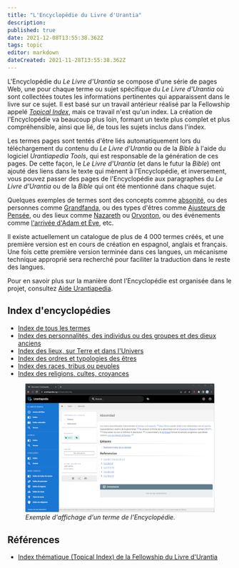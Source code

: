 ```yaml
---
title: "L'Encyclopédie du Livre d'Urantia"
description: 
published: true
date: 2021-12-08T13:55:38.362Z
tags: topic
editor: markdown
dateCreated: 2021-11-28T13:55:38.362Z
---
```


L'Encyclopédie du _Le Livre d'Urantia_ se compose d'une série de pages Web, une pour chaque terme ou sujet spécifique du _Le Livre d'Urantia_ où sont collectées toutes les informations pertinentes qui apparaissent dans le livre sur ce sujet. Il est basé sur un travail antérieur réalisé par la Fellowship appelé [_Topical Index_](https://archive.urantiabook.org/urantiabook/topical_index/index.htm), mais ce travail n'est qu'un index. La création de l'Encyclopédie va beaucoup plus loin, formant un texte plus complet et plus compréhensible, ainsi que lié, de tous les sujets inclus dans l'index.

Les termes pages sont tentés d'être liés automatiquement lors du téléchargement du contenu du _Le Livre d'Urantia_ ou de la _Bible_ à l'aide du logiciel _Urantiapedia Tools_, qui est responsable de la génération de ces pages. De cette façon, le _Le Livre d'Urantia_ (et dans le futur la _Bible_) ont ajouté des liens dans le texte qui mènent à l'Encyclopédie, et inversement, vous pouvez passer des pages de l'Encyclopédie aux paragraphes du _Le Livre d'Urantia_ ou de la _Bible_ qui ont été mentionné dans chaque sujet.

Quelques exemples de termes sont des concepts comme [absonité](/fr/topic/absonity), ou des personnes comme [Grandfanda](/fr/topic/Grandfanda), ou des types d'êtres comme [Ajusteurs de Pensée](/fr/topic/Thought_Adjusters), ou des lieux comme [Nazareth](/fr/topic/Nazareth) ou [Orvonton](/fr/topic/Orvonton_(superuniverse)), ou des événements comme [l'arrivée d'Adam et Ève](/fr/topic/Adam#arrivée-d-adam-et-eve), etc.

Il existe actuellement un catalogue de plus de 4 000 termes créés, et une première version est en cours de création en espagnol, anglais et français. Une fois cette première version terminée dans ces langues, un mécanisme technique approprié sera recherché pour faciliter la traduction dans le reste des langues.

Pour en savoir plus sur la manière dont l'Encyclopédie est organisée dans le projet, consultez [Aide Urantiapedia](/fr/help/content).

## Index d'encyclopédies

- [Index de tous les termes](/fr/index/topics)
- [Index des personnalités, des individus ou des groupes et des dieux anciens](/fr/index/people)
- [Index des lieux, sur Terre et dans l'Univers](/fr/index/places)
- [Index des ordres et typologies des êtres](/fr/index/beings)
- [Index des races, tribus ou peuples](/fr/index/races)
- [Index des religions, cultes, croyances](/fr/index/religions)

<figure id="Sample_fig_1" class="image urantiapedia">
<img src="/image/sample_page_topic.png">
<figcaption><em>Exemple d'affichage d'un terme de l'Encyclopédie.</em></figcaption>
</figure>

## Références

- [Index thématique (Topical Index) de la Fellowship du Livre d'Urantia](https://archive.urantiabook.org/urantiabook/topical_index/index.htm)